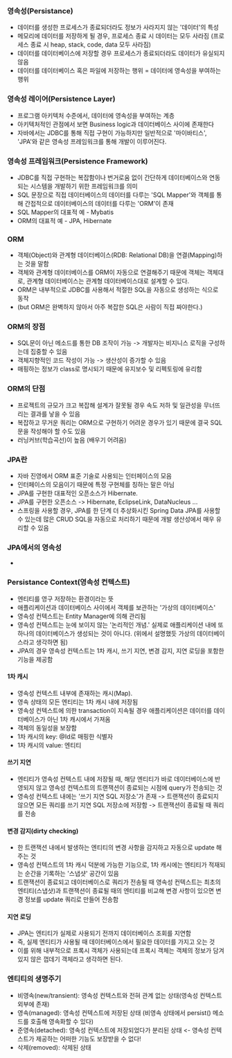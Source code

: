 ### 영속성(Persistance)

* 데이터를 생성한 프로세스가 종료되더라도 정보가 사라지지 않는 '데이터'의 특성
* 메모리에 데이터를 저장하게 될 경우, 프로세스 종료 시 데이터는 모두 사라짐 (프로세스 종료 시 heap, stack, code, data 모두 사라짐)
* 데이터를 데이터베이스에 저장할 경우 프로세스가 종료되더라도 데이터가 유실되지 않음
* 데이터를 데이터베이스 혹은 파일에 저장하는 행위 = 데이터에 영속성을 부여하는 행위

### 영속성 레이어(Persistence Layer)

* 프로그램 아키텍처 수준에서, 데이터에 영속성을 부여하는 계층
* 아키텍처적인 관점에서 보면 Business logic과 데이터베이스 사이에 존재한다
* 자바에서는 JDBC를 통해 직접 구현이 가능하지만 일반적으로 '마이바티스', 'JPA'와 같은 영속성 프레임워크를 통해 개발이 이루어진다.

### 영속성 프레임워크(Persistence Framework)

* JDBC를 직접 구현하는 복잡함이나 번거로움 없이 간단하게 데이터베이스와 연동되는 시스템을 개발하기 위한 프레임워크를 의미
* SQL 문장으로 직접 데이터베이스의 데이터를 다루는 'SQL Mapper'와 객체를 통해 간접적으로 데이터베이스의 데이터를 다루는 'ORM'이 존재
* SQL Mapper의 대표적 예 - Mybatis
* ORM의 대표적 예 - JPA, Hibernate

### ORM 

* 객체(Object)와 관계형 데이터베이스(RDB: Relational DB)을 연결(Mapping)하는 것을 말함
* 객체와 관계형 데이터베이스를 ORM이 자동으로 연결해주기 때문에 객체는 객체대로, 관계형 데이터베이스는 관계형 데이터베이스대로 설계할 수 있다.
* ORM은 내부적으로 JDBC를 사용해서 적절한 SQL을 자동으로 생성하는 식으로 동작
* (but ORM은 완벽하지 않아서 아주 복잡한 SQL은 사람이 직접 짜야한다.)

### ORM의 장점

* SQL문이 아닌 메소드를 통한 DB 조작이 가능 -> 개발자는 비지니스 로직을 구성하는데 집중할 수 있음
* 객체지향적인 코드 작성이 가능 -> 생산성이 증가할 수 있음
* 매핑하는 정보가 class로 명시되기 때문에 유지보수 및 리펙토링에 유리함 

### ORM의 단점

* 프로젝트의 규모가 크고 복잡해 설계가 잘못될 경우 속도 저하 및 일관성을 무너뜨리는 결과를 낳을 수 있음
* 복잡하고 무거운 쿼리는 ORM으로 구현하기 어려운 경우가 있기 때문에 결국 SQL문을 작성해야 할 수도 있음
* 러닝커브(학습곡선)이 높음 (배우기 어려움)

### JPA란

* 자바 진영에서 ORM 표준 기술로 사용되는 인터페이스의 모음
* 인터페이스의 모음이기 때문에 특정 구현체를 칭하는 말은 아님
* JPA를 구현한 대표적인 오픈소스가 Hibernate.
* JPA를 구현한 오픈소스 -> Hibernate, EclipseLink, DataNucleus ...
* 스프링을 사용할 경우, JPA를 한 단계 더 추상화시킨 Spring Data JPA를 사용할 수 있는데 많은 CRUD SQL을 자동으로 처리하기 때문에 개발 생산성에서 매우 유리할 수 있음

### JPA에서의 영속성

* 

### Persistance Context(영속성 컨텍스트)

* 엔티티를 영구 저장하는 환경이라는 뜻
* 애플리케이션과 데이터베이스 사이에서 객체를 보관하는 '가상의 데이터베이스'
* 영속성 컨텍스트는 Entity Manager에 의해 관리됨
* 영속성 컨텍스트는 눈에 보이지 않는 '논리적인 개념.' 실제로 애플리케이션 내에 또 하나의 데이터베이스가 생성되는 것이 아니다. (위에서 설명했듯 가상의 데이터베이스라고 생각하면 됨)
* JPA의 경우 영속성 컨텍스트는 1차 캐시, 쓰기 지연, 변경 감지, 지연 로딩을 포함한 기능을 제공함

#### 1차 캐시

* 영속성 컨텍스트 내부에 존재하는 캐시(Map). 
* 영속 상태의 모든 엔티티는 1차 캐시 내에 저장됨 
* 영속성 컨텍스트에 의한 transaction이 지속될 경우 애플리케이션은 데이터를 데이터베이스가 아닌 1차 캐시에서 가져옴
* 객체의 동일성을 보장함
* 1차 캐시의 key: @Id로 매핑한 식별자
* 1차 캐시의 value: 엔티티

#### 쓰기 지연

* 엔티티가 영속성 컨텍스트 내에 저장될 때, 해당 엔티티가 바로 데이터베이스에 반영되지 않고 영속성 컨텍스트의 트랜잭션이 종료되는 시점에 query가 전송되는 것
* 영속성 컨텍스트 내에는 '쓰기 지연 SQL 저장소'가 존재 -> 트랜잭션이 종료되지 않으면 모든 쿼리를 쓰기 지연 SQL 저장소에 저장함 -> 트랜잭션이 종료될 때 쿼리를 전송

#### 변경 감지(dirty checking)

* 한 트랜잭션 내에서 발생하는 엔티티의 변경 사항을 감지하고 자동으로 update 해주는 것
* 영속성 컨텍스트의 1차 캐시 덕분에 가능한 기능으로, 1차 캐시에는 엔티티가 적재되는 순간을 기록하는 '스냅샷' 공간이 있음
* 트랜잭션이 종료되고 데이터베이스로 쿼리가 전송될 때 영속성 컨텍스트는 최초의 엔티티(스냅샷)과 트랜잭션이 종료될 때의 엔티티를 비교해 변경 사항이 있으면 변경 정보를 update 쿼리로 만들어 전송함

#### 지연 로딩

* JPA는 엔티티가 실제로 사용되기 전까지 데이터베이스 조회를 지연함
* 즉, 실제 엔티티가 사용될 때 데이터베이스에서 필요한 데이터를 가지고 오는 것
* 이를 위해 내부적으로 프록시 객체가 사용되는데 프록시 객체는 객체의 정보가 담겨 있지 않은 껍데기 객체라고 생각하면 된다.

### 엔티티의 생명주기

* 비영속(new/transient): 영속성 컨텍스트와 전혀 관계 없는 상태(영속성 컨텍스트 외부에 존재)
* 영속(managed): 영속성 컨텍스트에 저장된 상태 (비영속 상태에서 persist() 메소드를 호출해 영속화할 수 있다)
* 준영속(detached): 영속성 컨텍스트에 저장되었다가 분리된 상태 <- 영속성 컨텍스트가 제공하는 어떠한 기능도 보장받을 수 없다!
* 삭제(removed): 삭제된 상태
